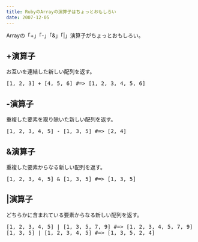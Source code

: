 ```yaml
---
title: RubyのArrayの演算子はちょっとおもしろい
date: 2007-12-05
---
```

Arrayの「+」「-」「&」「|」演算子がちょっとおもしろい。
<h2>+演算子</h2>
お互いを連結した新しい配列を返す。
<pre lang="ruby">
[1, 2, 3] + [4, 5, 6] #=> [1, 2, 3, 4, 5, 6]
</pre>

<h2>-演算子</h2>
重複した要素を取り除いた新しい配列を返す。
<pre lang="ruby">
[1, 2, 3, 4, 5] - [1, 3, 5] #=> [2, 4]
</pre>

<h2>&演算子</h2>
重複した要素からなる新しい配列を返す。
<pre lang="ruby">
[1, 2, 3, 4, 5] & [1, 3, 5] #=> [1, 3, 5]
</pre>

<h2>|演算子</h2>
どちらかに含まれている要素からなる新しい配列を返す。
<pre lang="ruby">
[1, 2, 3, 4, 5] | [1, 3, 5, 7, 9] #=> [1, 2, 3, 4, 5, 7, 9]
[1, 3, 5] | [1, 2, 3, 4, 5] #=> [1, 3, 5, 2, 4]
</pre>